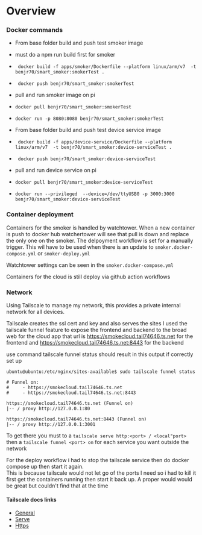 # Overview



### Docker commands

* From base folder build and push test smoker image 
* must do a npm run build first for smoker
* ` docker build -f apps/smoker/Dockerfile --platform linux/arm/v7  -t benjr70/smart_smoker:smokerTest .`
* ` docker push benjr70/smart_smoker:smokerTest`

* pull and run smoker image on pi
* `docker pull benjr70/smart_smoker:smokerTest`
* `docker run -p 8080:8080 benjr70/smart_smoker:smokerTest`

* From base folder build and push test device service image 
* ` docker build -f apps/device-service/Dockerfile --platform linux/arm/v7  -t benjr70/smart_smoker:device-serviceTest .`
* ` docker push benjr70/smart_smoker:device-serviceTest`

* pull and run device service on pi
* `docker pull benjr70/smart_smoker:device-serviceTest`
* `docker run --privileged  --device=/dev/ttyUSB0 -p 3000:3000 benjr70/smart_smoker:device-serviceTest`


### Container deployment

Containers for the smoker is handled by watchtower. When a new container is push to docker hub watchertower will see that pull is down and replace the only one on the smoker. The delpoyment workflow is set for a manually trigger. This wil have to be used when there is an update to `smoker.docker-compose.yml` or `smoker-deploy.yml` 

Watchtower settings can be seen in the `smoker.docker-compose.yml` 

Containers for the cloud is still deploy via github action workflows

### Network

Using Tailscale to manage my network, this provides a private internal network for all devices. 

Tailscale creates the ssl cert and key and also serves the sites
I used the tailscale funnel feature to expose the frontend and backend to the broad web for the cloud app
that url is https://smokecloud.tail74646.ts.net for the frontend and https://smokecloud.tail74646.ts.net:8443 for the backend

use command tailscale funnel status should result in this output if correctly set up

    ubuntu@ubuntu:/etc/nginx/sites-available$ sudo tailscale funnel status

    # Funnel on:
    #     - https://smokecloud.tail74646.ts.net
    #     - https://smokecloud.tail74646.ts.net:8443

    https://smokecloud.tail74646.ts.net (Funnel on)
    |-- / proxy http://127.0.0.1:80

    https://smokecloud.tail74646.ts.net:8443 (Funnel on)
    |-- / proxy http://127.0.0.1:3001

To get there you must to a `tailscale serve http:<port> / <local"port>` then a `tailscale funnel <port> on`
for each service you want outside the network

For the deploy workflow i had to stop the tailscale service then do docker compose up then start it again.<BR>
This is because tailscale would not let go of the ports I need so i had to kill it first get the containers running then start it back up. A proper would would be great but couldn't find that at the time

#### Tailscale docs links<br>
* [General](https://tailscale.com/kb/start/)
* [Serve](https://tailscale.com/kb/1242/tailscale-serve/)
* [Https](https://tailscale.com/kb/1153/enabling-https/)


